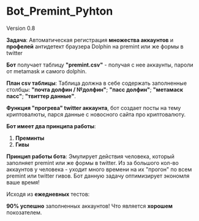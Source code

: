 # Bot_Premint_Pyhton

 Version 0.8

**Задача**: Автоматическая регистрация **множества аккаунтов** и **профелей** антидетект браузера Dolphin на premint или же формы в twitter

**Бот** получает таблицу **"premint.csv"** - получая с нее аккаунты, пароли от metamask и самого dolphin.

**План csv таблицы**:
Таблица должна в себе содержать заполненные столбцы: **"почта долфин / №долфин"**; **"пасс долфин"**; **"метамаск пасс"**; **"твиттер данные"**.

**Функция "прогрева" twitter аккаунта**, бот создает посты на тему криптовалюты, парся данные с новосного сайта про криптовалюту.

**Бот имеет два принципа работы**:
1. **Преминты**
2. **Гивы**

**Принцип работы бота**:
Эмулирует действия человека, который заполняет premint или же формы в twitter.
Из за большого кол-во аккаунтов у человека - уходит много времени на их "прогон" по всем premint или twitter гивов.
Бот данную задачу оптимизирует экономля ваше время!

Исходя из **ежедневных** тестов:

**90% успешно** заполненных аккаунтов! Что является **хорошем** покозателем.
